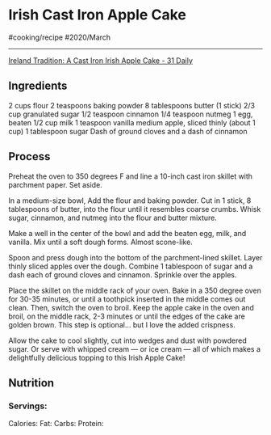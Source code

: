 # Irish Cast Iron Apple Cake
#cooking/recipe #2020/March
- - - -
[Ireland Tradition: A Cast Iron Irish Apple Cake - 31 Daily](https://www.31daily.com/cast-iron-irish-apple-cake/)

## Ingredients
2 cups flour
2 teaspoons baking powder
8 tablespoons butter (1 stick)
2/3 cup granulated sugar
1/2 teaspoon cinnamon
1/4 teaspoon nutmeg
1 egg, beaten
1/2 cup milk
1 teaspoon vanilla
medium apple, sliced thinly (about 1 cup)
1 tablespoon sugar
Dash of ground cloves and a dash of cinnamon

## Process
Preheat the oven to 350 degrees F and line a 10-inch cast iron skillet with parchment paper. Set aside.

In a medium-size bowl, Add the flour and baking powder. Cut in 1 stick, 8 tablespoons of butter, into the flour until it resembles coarse crumbs. Whisk sugar, cinnamon, and nutmeg into the flour and butter mixture.

Make a well in the center of the bowl and add the beaten egg, milk, and vanilla. Mix until a soft dough forms. Almost scone-like.

Spoon and press dough into the bottom of the parchment-lined skillet. Layer thinly sliced apples over the dough. Combine 1 tablespoon of sugar and a dash each of ground cloves and cinnamon. Sprinkle over the apples.

Place the skillet on the middle rack of your oven. Bake in a 350 degree oven for 30-35 minutes, or until a toothpick inserted in the middle comes out clean. Then, switch the oven to broil. Keep the apple cake in the oven and broil, on the middle rack, 2-3 minutes or until the edges of the cake are golden brown. This step is optional… but I love the added crispness.

Allow the cake to cool slightly, cut into wedges and dust with powdered sugar. Or serve with whipped cream — or ice cream — all of which makes a delightfully delicious topping to this Irish Apple Cake!

## Nutrition
### Servings:
Calories: 
Fat: 
Carbs: 
Protein: 